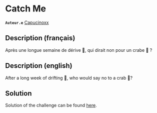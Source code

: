 # Catch Me

**`Auteur.e`** [Capucinoxx](https://github.com/Capucinoxx)

## Description (français)

Après une longue semaine de dérive 🌊, qui dirait non pour un crabe 🦀 ?

## Description (english)

After a long week of drifting 🌊, who would say no to a crab 🦀?

## Solution

Solution of the challenge can be found [here](solution/).